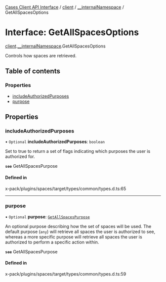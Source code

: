 [Cases Client API Interface](../README.md) / [client](../modules/client.md) / [\_\_internalNamespace](../modules/client.__internalNamespace.md) / GetAllSpacesOptions

# Interface: GetAllSpacesOptions

[client](../modules/client.md).[__internalNamespace](../modules/client.__internalNamespace.md).GetAllSpacesOptions

Controls how spaces are retrieved.

## Table of contents

### Properties

- [includeAuthorizedPurposes](client.__internalNamespace.GetAllSpacesOptions.md#includeauthorizedpurposes)
- [purpose](client.__internalNamespace.GetAllSpacesOptions.md#purpose)

## Properties

### includeAuthorizedPurposes

• `Optional` **includeAuthorizedPurposes**: `boolean`

Set to true to return a set of flags indicating which purposes the user is authorized for.

**`see`** GetAllSpacesPurpose

#### Defined in

x-pack/plugins/spaces/target/types/common/types.d.ts:65

___

### purpose

• `Optional` **purpose**: [`GetAllSpacesPurpose`](../modules/client.__internalNamespace.md#getallspacespurpose)

An optional purpose describing how the set of spaces will be used.
The default purpose (`any`) will retrieve all spaces the user is authorized to see,
whereas a more specific purpose will retrieve all spaces the user is authorized to perform a specific action within.

**`see`** GetAllSpacesPurpose

#### Defined in

x-pack/plugins/spaces/target/types/common/types.d.ts:59
